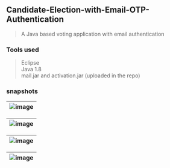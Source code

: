 ## Candidate-Election-with-Email-OTP-Authentication
>A Java based voting application with email authentication

### Tools used
> Eclipse <br>
> Java 1.8 <br>
> mail.jar and activation.jar (uploaded in the repo)

### snapshots
| ![image](https://user-images.githubusercontent.com/42184594/125823461-e743bccb-2a4d-49af-9d60-1645a7ba7d9f.png) |
|:--:| 

| ![image](https://user-images.githubusercontent.com/42184594/125823737-cd62b648-c8ac-45d8-ae7b-b81e8e040513.png) |
|:--:| 

| ![image](https://user-images.githubusercontent.com/42184594/125823878-b8302b34-31c5-49b6-b3b8-48a675074aa7.png) |
|:--:| 

| ![image](https://user-images.githubusercontent.com/42184594/125824608-00cd1aa5-b661-4790-ac03-9e8d44dea0f7.png) |
|:--:| 
